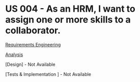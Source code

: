 # US 004 - As an HRM, I want to assign one or more skills to a collaborator.

[Requirements Engineering](us004/01.requirements-engineering/Readme.md)

[Analysis](us004/02.analysis/Readme.md)

[Design] - Not Available

[Tests & Implementation ] - Not Available